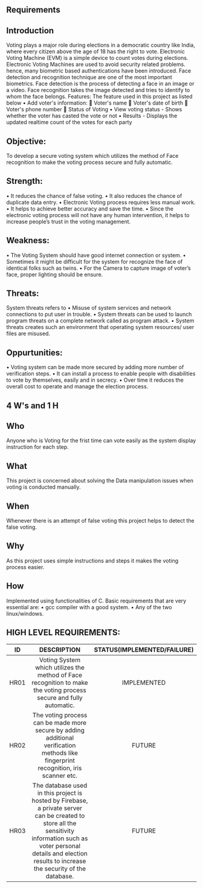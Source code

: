 ## Requirements
## Introduction
 Voting plays a major role during elections in a democratic country like India, where every citizen above the age of 18 has the right to vote. Electronic Voting Machine (EVM) is a simple device to count votes during elections. Electronic Voting Machines are used to avoid security related problems. hence, many biometric based  authentications have been introduced. Face detection and recognition technique are one of the most important biometrics. Face detection is the process of detecting a face in an image or a video. Face recognition takes the image detected and tries to identify to whom the face belongs.
Features:
 The feature used in this project as listed below
•	Add voter's information:
	Voter's name
	Voter's date of birth
	Voter's phone number
	Status of Voting
•	View voting status - Shows whether the voter has casted the vote or not
•	Results - Displays the updated realtime count of the votes for each party

## Objective:
To develop a secure voting system which utilizes the method of  Face recognition to make the voting process secure and fully automatic.

## Strength:
•	It reduces the chance of false voting.
•	It also reduces the chance of duplicate data entry.
•	Electronic Voting process requires less manual work.
•	It helps to achieve better accuracy and save the time.
•	Since the electronic voting process will not have any human intervention, it helps to increase people’s trust in the voting management.

## Weakness:
•	The Voting System should have good internet connection or system.
•	Sometimes it might be difficult for the system for recognize the face of identical folks such as twins.
•	For the Camera to capture image of voter’s face, proper lighting should be ensure.

## Threats:
System threats refers to 
•	Misuse of system services and network connections to put user in trouble.
•	System threats can be used to launch program threats on a complete network called as program attack. 
•	System threats creates such an environment that operating system resources/ user files are misused.
 
## Oppurtunities:
•	Voting system can be made more secured by adding more number of verification steps.
•	It can install a process to enable people with disabilities to vote by themselves, easily and in secrecy.
•	Over time it reduces the overall cost to operate and manage the election process.

## 4 W's and 1 H
 
## Who
Anyone who is Voting for the frist time can vote easily as the system display instruction for each step. 

## What
This project is concerned about solving the Data manipulation issues when voting is conducted manually.
## When
Whenever there is an attempt of false voting this project helps to detect the false voting.
## Why
As this project uses simple instructions and steps it makes the voting process easier.
## How
Implemented using functionalities of C.
Basic requirements that are very essential are:
•	gcc compiler with a good system.
•	Any of the two linux/windows.

## HIGH LEVEL REQUIREMENTS:
| ID | DESCRIPTION | STATUS(IMPLEMENTED/FAILURE) |
| :--: | :---: | :----: |
| HR01 | Voting System which utilizes the method of  Face recognition to make the voting process secure and fully automatic. | IMPLEMENTED |
| HR02 | The voting process can be made more secure by adding additional verification methods like fingerprint recognition, iris scanner etc. | FUTURE |
| HR03 | The database used in this project is hosted by Firebase, a private server can be created to store all the sensitivity information such as voter personal details and election results to increase the security of the database. | FUTURE |
